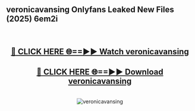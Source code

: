 <h2>veronicavansing Onlyfans Leaked New Files (2025) 6em2i</h2>
<br>
<div align="center">
<h2><a href="https://mediafiles.top/veronicavansing&ref=git" rel="nofollow">🔴 CLICK HERE 🌐==►► Watch veronicavansing</a></h2>
<h2><a href="https://mediafiles.top/veronicavansing&ref=git" rel="nofollow">🔴 CLICK HERE 🌐==►► Download veronicavansing</a></h2>
<br>
<a href="https://mediafiles.top/veronicavansing&ref=git" rel="nofollow" data-target="animated-image.originalLink"><img src="https://i.ibb.co.com/xMMVF88/686577567.gif" alt="veronicavansing" style="max-width: 100%; display: inline-block;" data-target="animated-image.originalImage"></a>
</div>
<br>
<br>